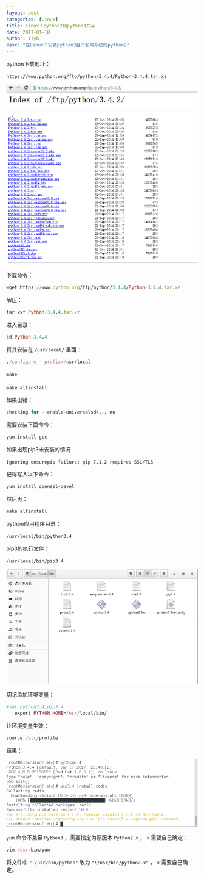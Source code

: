 ```yaml
---
layout: post
categories: [Linux]
title: Linux下python2和python3共存
date: 2017-01-18
author: TTyb
desc: "在Linux下安装python3且不影响系统的python2"
---
```


python下载地址：

`https://www.python.org/ftp/python/3.4.4/Python-3.4.4.tar.xz`


<p style="text-align:center"><img src="/static/postimage/linux/python23/996148-20170118111842734-1275144249.png" class="img-responsive"/></p>

下载命令：

~~~ruby
wget https://www.python.org/ftp/python/3.4.4/Python-3.4.4.tar.xz
~~~

解压：

~~~ruby
tar xvf Python-3.4.4.tar.xz
~~~

进入目录：

~~~ruby
cd Python-3.4.4
~~~

将其安装在 `/usr/local/` 里面：

~~~ruby
./configure --prefix=/usr/local

make

make altinstall
~~~

如果出错：

~~~ruby
checking for --enable-universalsdk... no
~~~

需要安装下面命令：

~~~ruby
yum install gcc
~~~

如果出现pip3未安装的情况：

`Ignoring ensurepip failure: pip 7.1.2 requires SSL/TLS`

记得写入以下命令：

~~~ruby
yum install openssl-devel
~~~

然后再：

~~~ruby
make altinstall
~~~

python应用程序目录：

`/usr/local/bin/python3.4`

pip3的执行文件：

`/usr/local/bin/pip3.4 `

<p style="text-align:center"><img src="/static/postimage/linux/python23/996148-20170118145915796-428983248.png" class="img-responsive"/></p>


切记添加环境变量：

~~~ruby
#set python3.4,pip3.4
   export PYTHON_HOME=/usr/local/bin/
~~~

让环境变量生效：

~~~ruby
source /etc/profile
~~~

结果：

<p style="text-align:center"><img src="/static/postimage/linux/python23/996148-20170118150603750-802075189.png" class="img-responsive"/></p>

`yum` 命令不兼容 `Python3` ，需要指定为原版本 `Python2.x` ， `x` 需要自己确定：

~~~ruby
vim /usr/bin/yum
~~~

将文件中 `"!/usr/bin/python"` 改为 `"!/usr/bin/python2.x"` ， `x` 需要自己确定。
